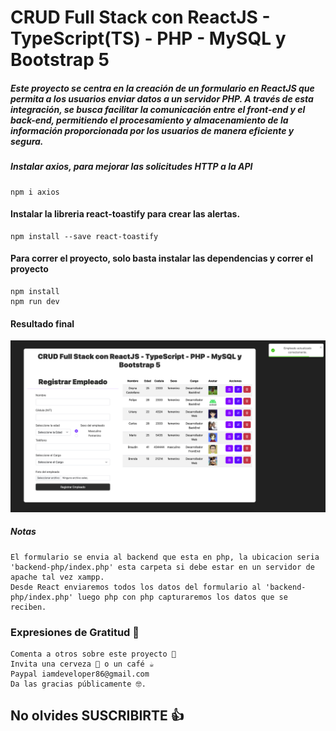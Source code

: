 # CRUD Full Stack con ReactJS - TypeScript(TS) - PHP - MySQL y Bootstrap 5

##### Este proyecto se centra en la creación de un formulario en ReactJS que permita a los usuarios enviar datos a un servidor PHP. A través de esta integración, se busca facilitar la comunicación entre el front-end y el back-end, permitiendo el procesamiento y almacenamiento de la información proporcionada por los usuarios de manera eficiente y segura.

##### Instalar axios, para mejorar las solicitudes HTTP a la API

    npm i axios

#### Instalar la libreria react-toastify para crear las alertas.

    npm install --save react-toastify

#### Para correr el proyecto, solo basta instalar las dependencias y correr el proyecto

    npm install
    npm run dev

#### Resultado final

![](https://raw.githubusercontent.com/urian121/imagenes-proyectos-github/master/crud-ful-stack-react-typescript-php-mysql.png)

##### Notas

    El formulario se envia al backend que esta en php, la ubicacion seria 'backend-php/index.php' esta carpeta si debe estar en un servidor de apache tal vez xampp.
    Desde React enviaremos todos los datos del formulario al 'backend-php/index.php' luego php con php capturaremos los datos que se reciben.

### Expresiones de Gratitud 🎁

    Comenta a otros sobre este proyecto 📢
    Invita una cerveza 🍺 o un café ☕
    Paypal iamdeveloper86@gmail.com
    Da las gracias públicamente 🤓.

## No olvides SUSCRIBIRTE 👍

